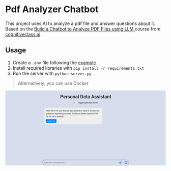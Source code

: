 # Pdf Analyzer Chatbot

This project uses AI to analyze a pdf file and answer questions about it. <br />
Based on the [Build a Chatbot to Analyze PDF Files using LLM
](https://apps.cognitiveclass.ai/learning/course/course-v1:IBMSkillsNetwork+GPXX0WEVEN+v1/home) course from [cognitiveclass.ai](https://cognitiveclass.ai)

## Usage
1. Create a `.env` file following the [example](./.env.example)
2. Install required libraries with `pip install -r requirements.txt`
2. Run the server with `python server.py`
> Alternatively, you can use Docker

![Screenshot](/static/screenshot.png "Screenshot of the app")
